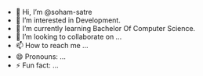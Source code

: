 - 👋 Hi, I’m @soham-satre
- 👀 I’m interested in Development.
- 🌱 I’m currently learning Bachelor Of Computer Science.
- 💞️ I’m looking to collaborate on ...
- 📫 How to reach me ...
- 😄 Pronouns: ...
- ⚡ Fun fact: ...

<!---
soham-satre/soham-satre is a ✨ special ✨ repository because its `README.md` (this file) appears on your GitHub profile.
You can click the Preview link to take a look at your changes.
--->

